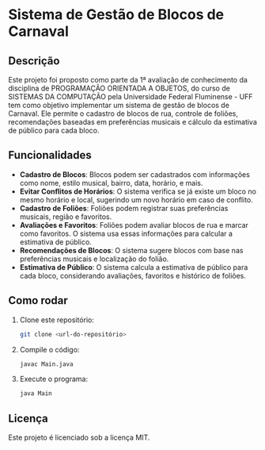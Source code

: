 # Sistema de Gestão de Blocos de Carnaval

## Descrição
Este projeto foi proposto como parte da 1ª avaliação de conhecimento da disciplina de PROGRAMAÇÃO ORIENTADA A OBJETOS, do curso de SISTEMAS DA COMPUTAÇÃO pela Universidade Federal Fluminense - UFF tem como objetivo implementar um sistema de gestão de blocos de Carnaval. Ele permite o cadastro de blocos de rua, controle de foliões, recomendações baseadas em preferências musicais e cálculo da estimativa de público para cada bloco.

## Funcionalidades
- **Cadastro de Blocos**: Blocos podem ser cadastrados com informações como nome, estilo musical, bairro, data, horário, e mais.
- **Evitar Conflitos de Horários**: O sistema verifica se já existe um bloco no mesmo horário e local, sugerindo um novo horário em caso de conflito.
- **Cadastro de Foliões**: Foliões podem registrar suas preferências musicais, região e favoritos.
- **Avaliações e Favoritos**: Foliões podem avaliar blocos de rua e marcar como favoritos. O sistema usa essas informações para calcular a estimativa de público.
- **Recomendações de Blocos**: O sistema sugere blocos com base nas preferências musicais e localização do folião.
- **Estimativa de Público**: O sistema calcula a estimativa de público para cada bloco, considerando avaliações, favoritos e histórico de foliões.

## Como rodar
1. Clone este repositório:
    ```bash
    git clone <url-do-repositório>
    ```
2. Compile o código:
    ```bash
    javac Main.java
    ```
3. Execute o programa:
    ```bash
    java Main
    ```

## Licença
Este projeto é licenciado sob a licença MIT.
